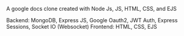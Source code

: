 A google docs clone created with Node Js, JS, HTML, CSS, and EJS

Backend: MongoDB, Express JS, Google Oauth2, JWT Auth, Express Sessions, Socket IO (Websocket)
Frontend: HTML, CSS, EJS


